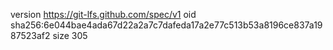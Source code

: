 version https://git-lfs.github.com/spec/v1
oid sha256:6e044bae4ada67d22a2a7c7dafeda17a2e77c513b53a8196ce837a1987523af2
size 305
